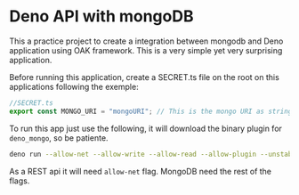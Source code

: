 # Deno API with mongoDB

This a practice project to create a integration between mongodb and Deno application using OAK framework. This is a very simple yet very surprising application.

Before running this application, create a SECRET.ts file on the root on this applications following the exemple:

```ts
//SECRET.ts
export const MONGO_URI = "mongoURI"; // This is the mongo URI as string
```

To run this app just use the following, it will download the binary plugin for `deno_mongo`, so be patiente.

```sh
deno run --allow-net --allow-write --allow-read --allow-plugin --unstable index.ts
```

As a REST api it will need `allow-net` flag. MongoDB need the rest of the flags.
